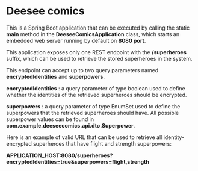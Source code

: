 
# Deesee comics


This is a Spring Boot application that can be executed by calling the static __main__ method in the  __DeeseeComicsApplication__ class, which starts an embedded web server running by default on __8080 port__.

This application exposes only one REST endpoint with the __/superheroes__ suffix, which can be used to retrieve the stored superheroes in the system.


This endpoint can accept up to two query parameters named __encryptedIdentities__ and __superpowers__.

 __encryptedIdentities__ : a query parameter of type boolean used to define whether the identities of the retrieved superheroes should be encrypted.
 
__superpowers__ : a query parameter of type EnumSet used to define the superpowers that the retrieved superheroes should have. All possible superpower values can be found in __com.example.deeseecomics.api.dto.Superpower__.

Here is an example of valid URL that can be used to retrieve all identity-encrypted superheroes that have flight and strength superpowers:

__APPLICATION_HOST:8080/superheroes?encryptedIdentities=true&superpowers=flight,strength__
